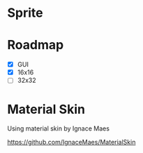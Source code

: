 # Sprite

# Roadmap
* [x] GUI
* [x] 16x16
* [ ] 32x32

# Material Skin

Using material skin by Ignace Maes

https://github.com/IgnaceMaes/MaterialSkin

